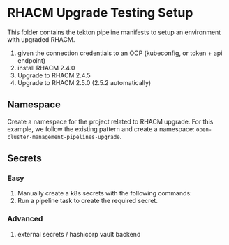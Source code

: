 # RHACM Upgrade Testing Setup

This folder contains the tekton pipeline manifests to setup an environment with upgraded RHACM.

1. given the connection credentials to an OCP (kubeconfig, or token + api endpoint)
2. install RHACM 2.4.0
3. Upgrade to RHACM 2.4.5
4. Upgrade to RHACM 2.5.0 (2.5.2 automatically)

## Namespace

Create a namespace for the project related to RHACM upgrade. For this example, we follow the existing pattern and create a namespace: `open-cluster-management-pipelines-upgrade`.

## Secrets

### Easy

1. Manually create a k8s secrets with the following commands:
2. Run a pipeline task to create the required secret.

### Advanced

1. external secrets / hashicorp vault backend
